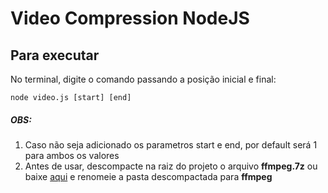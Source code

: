 # Video Compression NodeJS

## Para executar

No terminal, digite o comando passando a posição inicial e final:

```
node video.js [start] [end]
```

##### OBS:

1. Caso não seja adicionado os parametros start e end, por default será 1 para ambos os valores
2. Antes de usar, descompacte na raiz do projeto o arquivo **ffmpeg.7z** ou baixe [aqui](https://github.com/GyanD/codexffmpeg/releases/download/2021-10-18-git-d04c005021/ffmpeg-2021-10-18-git-d04c005021-full_build.zip) e renomeie a pasta descompactada para **ffmpeg**
